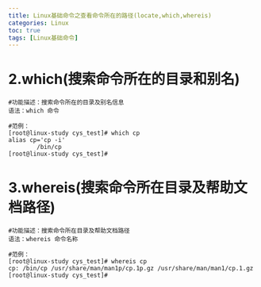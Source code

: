 ```yaml
---
title: Linux基础命令之查看命令所在的路径(locate,which,whereis)
categories: Linux   
toc: true  
tags: [Linux基础命令]
---
```




# 2.which(搜索命令所在的目录和别名)
```
#功能描述：搜索命令所在的目录及别名信息
语法：which 命令
 
#范例：
[root@linux-study cys_test]# which cp
alias cp='cp -i'
        /bin/cp
[root@linux-study cys_test]# 
```


# 3.whereis(搜索命令所在目录及帮助文档路径)
```
#功能描述：搜索命令所在目录及帮助文档路径
语法：whereis 命令名称
 
#范例：
[root@linux-study cys_test]# whereis cp
cp: /bin/cp /usr/share/man/man1p/cp.1p.gz /usr/share/man/man1/cp.1.gz
[root@linux-study cys_test]# 

```

